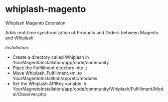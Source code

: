 whiplash-magento
================

Whiplash Magento Extension


Adds real-time synchronization of Products and Orders between Magento and Whiplash.

*Installation:*
- Create a directory called Whiplash in YourMagentoInstallation/app/code/community
- Place the Fulfillment directory into it
- Move Whiplash_Fulfillment.xml to YourMagentoInstalltion/app/etc/modules
- Set the Whiplash APIKey variable in YourMagnetoInstallation/app/code/community/Whiplash/Fulfillment/Model/Observer.php
